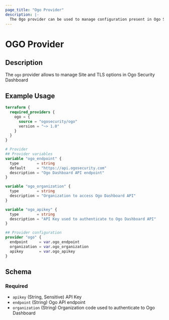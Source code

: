 ```yaml
---
page_title: "Ogo Provider"
description: |-
  The Ogo provider can be used to manage configuration present in Ogo Security Dashboard
---
```


# OGO Provider

## Description

The `ogo` provider allows to manage Site and TLS options in Ogo Security Dashboard

## Example Usage

```terraform
terraform {
  required_providers {
    ogo = {
      source = "ogosecurity/ogo"
      version = "~> 1.0"
    }
  }
}

# Provider
## Provider variables
variable "ogo_endpoint" {
  type        = string
  default     = "https://api.ogosecurity.com"
  description = "Ogo Dashboard API endpoint"
}

variable "ogo_organization" {
  type        = string
  description = "Organization to access Ogo Dashboard API"
}

variable "ogo_apikey" {
  type        = string
  description = "API Key used to authenticate to Ogo Dashboard API"
}

## Provider configuration
provider "ogo" {
  endpoint     = var.ogo_endpoint
  organization = var.ogo_organization
  apikey       = var.ogo_apikey
}
```

<!-- schema generated by tfplugindocs -->
## Schema

### Required

- `apikey` (String, Sensitive) API Key
- `endpoint` (String) Ogo API endpoint
- `organization` (String) Organization code used to authenticate to Ogo Dashboard
